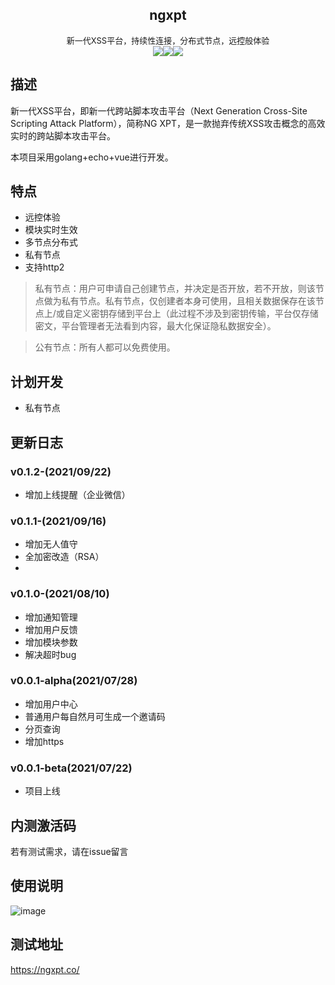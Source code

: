 <center><h2>ngxpt</h2></center>

<center><font size=2>新一代XSS平台，持续性连接，分布式节点，远控般体验</font></center>

<center><div style="float"><img src="https://img.shields.io/github/stars/Zer0ne-Sec/ngxpt?style=social"><img src="https://img.shields.io/github/forks/Zer0ne-Sec/ngxpt?style=social"><img src="https://img.shields.io/github/sponsors/Zer0ne-Sec"></div></center>

## 描述

新一代XSS平台，即新一代跨站脚本攻击平台（Next Generation Cross-Site Scripting Attack Platform），简称NG XPT，是一款抛弃传统XSS攻击概念的高效实时的跨站脚本攻击平台。

本项目采用golang+echo+vue进行开发。

## 特点

- 远控体验
- 模块实时生效
- 多节点分布式
- 私有节点
- 支持http2

> 私有节点：用户可申请自己创建节点，并决定是否开放，若不开放，则该节点做为私有节点。私有节点，仅创建者本身可使用，且相关数据保存在该节点上/或自定义密钥存储到平台上（此过程不涉及到密钥传输，平台仅存储密文，平台管理者无法看到内容，最大化保证隐私数据安全）。

> 公有节点：所有人都可以免费使用。

## 计划开发

- 私有节点


## 更新日志
### v0.1.2-(2021/09/22)
- 增加上线提醒（企业微信）

### v0.1.1-(2021/09/16)
- 增加无人值守
- 全加密改造（RSA）
- 
### v0.1.0-(2021/08/10)
- 增加通知管理
- 增加用户反馈
- 增加模块参数
- 解决超时bug

### v0.0.1-alpha(2021/07/28)
- 增加用户中心
- 普通用户每自然月可生成一个邀请码
- 分页查询
- 增加https

### v0.0.1-beta(2021/07/22)

- 项目上线



## 内测激活码
若有测试需求，请在issue留言

## 使用说明
![image](https://github.com/Zer0ne-Sec/ngxpt/blob/master/ngxpt-demo.gif)

## 测试地址
https://ngxpt.co/
